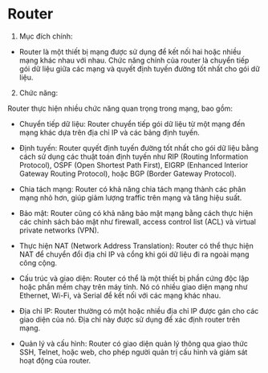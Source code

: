 # Router

1. Mục đích chính: 

- Router là một thiết bị mạng được sử dụng để kết nối hai hoặc nhiều mạng khác nhau với nhau. Chức năng chính của router là chuyển tiếp gói dữ liệu giữa các mạng và quyết định tuyến đường tốt nhất cho gói dữ liệu.

2. Chức năng: 

Router thực hiện nhiều chức năng quan trọng trong mạng, bao gồm:

- Chuyển tiếp dữ liệu: Router chuyển tiếp gói dữ liệu từ một mạng đến mạng khác dựa trên địa chỉ IP và các bảng định tuyến.

- Định tuyến: Router quyết định tuyến đường tốt nhất cho gói dữ liệu bằng cách sử dụng các thuật toán định tuyến như RIP (Routing Information Protocol), OSPF (Open Shortest Path First), EIGRP (Enhanced Interior Gateway Routing Protocol), hoặc BGP (Border Gateway Protocol).

- Chia tách mạng: Router có khả năng chia tách mạng thành các phân mạng nhỏ hơn, giúp giảm lượng traffic trên mạng và tăng hiệu suất.

- Bảo mật: Router cũng có khả năng bảo mật mạng bằng cách thực hiện các chính sách bảo mật như firewall, access control list (ACL) và virtual private networks (VPN).

- Thực hiện NAT (Network Address Translation): Router có thể thực hiện NAT để chuyển đổi địa chỉ IP và cổng khi gói dữ liệu đi ra ngoài mạng công cộng.

- Cấu trúc và giao diện: Router có thể là một thiết bị phần cứng độc lập hoặc phần mềm chạy trên máy tính. Nó có nhiều giao diện mạng như Ethernet, Wi-Fi, và Serial để kết nối với các mạng khác nhau.

- Địa chỉ IP: Router thường có một hoặc nhiều địa chỉ IP được gán cho các giao diện của nó. Địa chỉ này được sử dụng để xác định router trên mạng.

- Quản lý và cấu hình: Router có giao diện quản lý thông qua giao thức SSH, Telnet, hoặc web, cho phép người quản trị cấu hình và giám sát hoạt động của router.